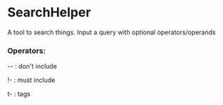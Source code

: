 # SearchHelper
A tool to search things.
Input a query with optional operators/operands

### Operators:

-- : don't include

!- : must include

t- : tags

